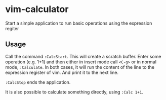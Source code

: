 # vim-calculator

Start a simple application to run basic operations using the expression regiter

## Usage

Call the command `:CalcStart`. This will create a scratch buffer. Enter some operation (e.g. 1+1) and then either in insert mode call `<C-g>` or in normal mode, `:Calculate`. In both cases, it will run the content of the line to the expression register of vim. And print it to the next line.

`:CalcStop` ends the application.

It is also possible to calculate something directly, using `:Calc 1+1`.
